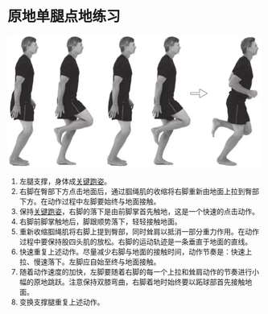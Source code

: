 # 原地单腿点地练习

![5191705719327_.pic](assets/5191705719327_.pic.jpg)


1. 左腿支撑，身体成[关键跑姿](../技术动作/关键跑姿.md)。
2. 右脚在臀部下方点击地面后，通过腘绳肌的收缩将右脚重新由地面上拉到臀部下方。在动作过程中左脚要始终与地面接触。
3. 保持[关键跑姿](../技术动作/关键跑姿.md)，右脚的落下是由前脚掌首先触地，这是一个快速的点击动作。
4. 右脚前脚掌触地后，脚跟顺势落下，轻轻接触地面。
5. 重新收缩腘绳肌将右脚上提到臀部，同时耸肩以抵消一部分重力作用。在动作过程中要保持股四头肌的放松。右脚的运动轨迹是一条垂直于地面的直线。
6. 快速重复上述动作。尽量减少右脚与地面的接触时间，动作节奏是：快速上拉、慢速落下。左脚应自始至终与地面接触。
7. 随着动作速度的加快，左脚要随着右脚的每一个上拉和耸肩动作的节奏进行小幅的原地跳跃。注意保持双膝弯曲，右脚着地时始终要以跖球部首先接触地面。
8. 变换支撑腿重复上述动作。

